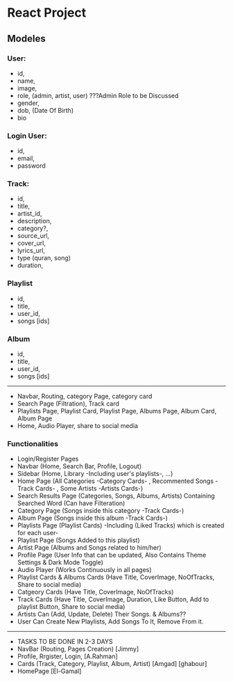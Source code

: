 # React Project

## Modeles
### User:
- id,
- name,
- image,
- role, (admin, artist, user) ???Admin Role to be Discussed
- gender,
- dob, (Date Of Birth)
- bio

### Login User:
- id,
- email,
- password

### Track:
- id,
- title,
- artist_id,
- description,
- category?,
- source_url,
- cover_url,
- lyrics_url,
- type (quran, song)
- duration,

### Playlist
- id,
- title,
- user_id,
- songs [ids]

### Album
- id,
- title,
- user_id,
- songs [ids]
-------------------------------------------------------------------------------------------------------------------

- Navbar, Routing, category Page, category card
- Search Page (Filtration), Track card
- Playlists Page, Playlist Card, Playlist Page, Albums Page, Album Card, Album Page
- Home, Audio Player, share to social media

###  Functionalities
- Login/Register Pages
- Navbar (Home, Search Bar, Profile, Logout)
- Sidebar (Home, Library -Including user's playlists-, ...)
- Home Page (All Categories -Category Cards- , Recommented Songs -Track Cards- , Some Artists -Artists Cards-)
- Search Results Page (Categories, Songs, Albums, Artists) Containing Searched Word (Can have Filteration)
- Category Page (Songs inside this category -Track Cards-)
- Album Page (Songs inside this album -Track Cards-)
- Playlists Page (Playlist Cards) -Including (Liked Tracks) which is created for each user-
- Playlist Page (Songs Added to this playlist)
- Artist Page (Albums and Songs related to him/her)
- Profile Page (User Info that can be updated, Also Contains Theme Settings & Dark Mode Toggle)
- Audio Player (Works Continuously in all pages)
- Playlist Cards & Albums Cards (Have Title, CoverImage, NoOfTracks, Share to social media)
- Catgeory Cards (Have Title, CoverImage, NoOfTracks)
- Track Cards (Have Title, CoverImage, Duration, Like Button, Add to playlist Button, Share to social media)
- Artists Can (Add, Update, Delete) Their Songs. & Albums??
- User Can Create New Playlists, Add Songs To It, Remove From it.

---
- TASKS TO BE DONE IN 2-3 DAYS 
- NavBar (Routing, Pages Creation) [Jimmy]
- Profile, Rrgister, Login, [A.Rahman]
- Cards (Track, Category, Playlist, Album, Artist) [Amgad] [ghabour]
- HomePage [El-Gamal]
